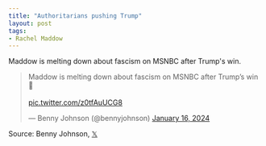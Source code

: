 ```yaml
---
title: "Authoritarians pushing Trump"
layout: post
tags:
- Rachel Maddow
---
```


Maddow is melting down about fascism on MSNBC after Trump's win.

<blockquote class="twitter-tweet"><p lang="en" dir="ltr">Maddow is melting down about fascism on MSNBC after Trump’s win 🤣<br><br> <a href="https://t.co/z0tfAuUCG8">pic.twitter.com/z0tfAuUCG8</a></p>&mdash; Benny Johnson (@bennyjohnson) <a href="https://twitter.com/bennyjohnson/status/1747102090973913401?ref_src=twsrc%5Etfw">January 16, 2024</a></blockquote> <script async src="https://platform.twitter.com/widgets.js" charset="utf-8"></script>

Source: Benny Johnson, [𝕏](https://x.com)
